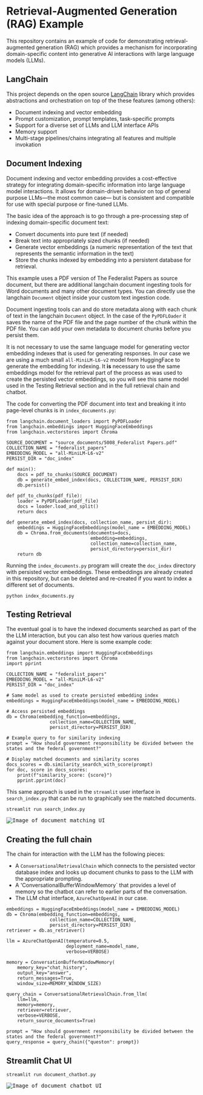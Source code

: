 # Retrieval-Augmented Generation (RAG) Example

This repository contains an example of code for demonstrating
retrieval-augmented generation (RAG) which provides a mechanism for
incorporating domain-specific content into generative AI interactions
with large language models (LLMs).

## LangChain

This project depends on the open source
[LangChain](https://www.langchain.com/) library which provides
abstractions and orchestration on top of the these features (among others):

- Document indexing and vector embedding
- Prompt customization, prompt templates, task-specific prompts
- Support for a diverse set of LLMs and LLM interface APIs
- Memory support
- Multi-stage pipelines/chains integrating all features and multiple invokation

## Document Indexing

Document indexing and vector embedding provides a cost-effective
strategy for integrating domain-specific information into large
language model interactions. It allows for domain-driven behavior on
top of general purpose LLMs&mdash;the most common case&mdash; but is
consistent and compatible for use with special purpose or fine-tuned
LLMs.

The basic idea of the approach is to go through a pre-processing step
of indexing domain-specific document text:

- Convert documents into pure text (if needed)
- Break text into appropriately sized chunks (if needed) 
- Generate vector embeddings (a numeric representation of the text
  that represents the semantic information in the text)
- Store the chunks indexed by embedding into a persistent database for
  retrieval.

This example uses a PDF version of The Federalist Papers as source
document, but there are additional langchain document ingesting tools
for Word documents and many other document types. You can directly
use the langchain `Document` object inside your custom text
ingestion code.

Document ingesting tools can and do store metadata along with each
chunk of text in the langchain `Document` object. In the case of the
`PyPDFLOader` it saves the name of the PDF file and the page number
of the chunk within the PDF file. You can add your own metadata
to document chunks before you persist them.

It is not necessary to use the same language model for generating
vector embedding indexes that is used for generating responses. In our
case we are using a much small `all-MiniLM-L6-v2` model from
HuggingFace to generate the embedding for indexing. It **is**
necessary to use the same embeddings model for the retrieval part of
the process as was used to create the persisted vector embeddings, so
you will see this same model used in the Testing Retrieval section and
in the full retrieval chain and chatbot.

The code for converting the PDF document into text and breaking it
into page-level chunks is in `index_documents.py`:

```{python}
from langchain.document_loaders import PyPDFLoader
from langchain.embeddings import HuggingFaceEmbeddings
from langchain.vectorstores import Chroma

SOURCE_DOCUMENT = "source_documents/5008_Federalist Papers.pdf"
COLLECTION_NAME = "federalist_papers"
EMBEDDING_MODEL = "all-MiniLM-L6-v2"
PERSIST_DIR = "doc_index"

def main():
    docs = pdf_to_chunks(SOURCE_DOCUMENT)
    db = generate_embed_index(docs, COLLECTION_NAME, PERSIST_DIR)
    db.persist()

def pdf_to_chunks(pdf_file):
    loader = PyPDFLoader(pdf_file)
    docs = loader.load_and_split()
    return docs

def generate_embed_index(docs, collection_name, persist_dir):
    embeddings = HuggingFaceEmbeddings(model_name = EMBEDDING_MODEL)
    db = Chroma.from_documents(documents=docs,
                               embedding=embeddings,
                               collection_name=collection_name,
                               persist_directory=persist_dir)
    return db
```

Running the `index_documents.py` program will create the `doc_index`
directory with persisted vector embeddings. These embeddings are
already created in this repository, but can be deleted and re-created
if you want to index a different set of documents.

```
python index_documents.py
```

## Testing Retrieval

The eventual goal is to have the indexed documents searched as part of
the the LLM interaction, but you can also test how various queries
match against your document store. Here is some example code:

```
from langchain.embeddings import HuggingFaceEmbeddings
from langchain.vectorstores import Chroma
import pprint

COLLECTION_NAME = "federalist_papers"
EMBEDDING_MODEL = "all-MiniLM-L6-v2"
PERSIST_DIR = "doc_index"

# Same model as used to create persisted embedding index
embeddings = HuggingFaceEmbeddings(model_name = EMBEDDING_MODEL)

# Access persisted embeddings
db = Chroma(embedding_function=embeddings,
                collection_name=COLLECTION_NAME,
                persist_directory=PERSIST_DIR)
                
# Example query to for similarity indexing
prompt = "How should government responsibility be divided between the states and the federal government?"

# Display matched documents and similarity scores
docs_scores = db.similarity_seardch_with_score(prompt)
for doc, score in docs_scores:
    print(f"similarity_score: {score}")
    pprint.pprint(doc)
```

This same approach is used in the `streamlit` user interface in
`search_index.py` that can be run to graphically see the matched
documents.

```
streamlit run search_index.py
```

<kbd>![Image of document matching UI](images/search_index_image.png)</kbd>

## Creating the full chain

The chain for interaction with the LLM has the following pieces:

- A `ConversationalRetrievalChain` which connects to the persisted vector
  database index and looks up document chunks to pass to the LLM with the
  appropriate prompting.
- A 'ConversationalBufferWindowMemory` that provides a level of memory so
  the chatbot can refer to earlier parts of the conversation.
- The LLM chat interface, `AzureChatOpenAI` in our case.

```
embeddings = HuggingFaceEmbeddings(model_name = EMBEDDING_MODEL)
db = Chroma(embedding_function=embeddings,
                collection_name=COLLECTION_NAME,
                persist_directory=PERSIST_DIR)
retriever = db.as_retriever()

llm = AzureChatOpenAI(temperature=0.5,
                      deployment_name=model_name,
                      verbose=VERBOSE)
                      
memory = ConversationBufferWindowMemory(
    memory_key="chat_history",
    output_key="answer",
    return_messages=True,
    window_size=MEMORY_WINDOW_SIZE)

query_chain = ConversationalRetrievalChain.from_llm(
    llm=llm,
    memory=memory,
    retriever=retriever,
    verbose=VERBOSE,
    return_source_documents=True)

prompt = "How should government responsibility be divided between the states and the federal government?"
query_response = query_chain({"queston": prompt})
```

## Streamlit Chat UI

```
streamlit run document_chatbot.py
```

<kbd>![Image of document chatbot UI](images/document_chatbot_image.png)</kbd>


